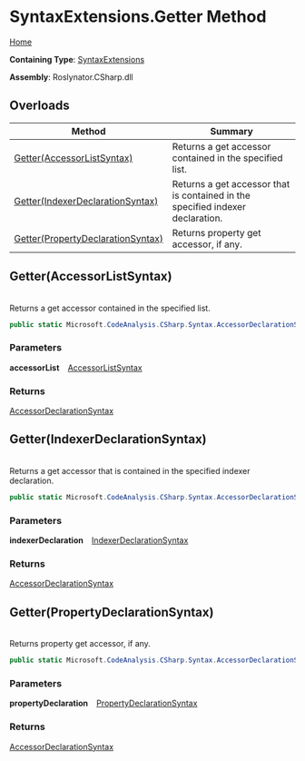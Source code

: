 # SyntaxExtensions\.Getter Method

[Home](../../../../README.md)

**Containing Type**: [SyntaxExtensions](../README.md)

**Assembly**: Roslynator\.CSharp\.dll

## Overloads

| Method | Summary |
| ------ | ------- |
| [Getter(AccessorListSyntax)](#Roslynator_CSharp_SyntaxExtensions_Getter_Microsoft_CodeAnalysis_CSharp_Syntax_AccessorListSyntax_) | Returns a get accessor contained in the specified list\. |
| [Getter(IndexerDeclarationSyntax)](#Roslynator_CSharp_SyntaxExtensions_Getter_Microsoft_CodeAnalysis_CSharp_Syntax_IndexerDeclarationSyntax_) | Returns a get accessor that is contained in the specified indexer declaration\. |
| [Getter(PropertyDeclarationSyntax)](#Roslynator_CSharp_SyntaxExtensions_Getter_Microsoft_CodeAnalysis_CSharp_Syntax_PropertyDeclarationSyntax_) | Returns property get accessor, if any\. |

## Getter\(AccessorListSyntax\) <a id="Roslynator_CSharp_SyntaxExtensions_Getter_Microsoft_CodeAnalysis_CSharp_Syntax_AccessorListSyntax_"></a>

\
Returns a get accessor contained in the specified list\.

```csharp
public static Microsoft.CodeAnalysis.CSharp.Syntax.AccessorDeclarationSyntax Getter(this Microsoft.CodeAnalysis.CSharp.Syntax.AccessorListSyntax accessorList)
```

### Parameters

**accessorList** &ensp; [AccessorListSyntax](https://docs.microsoft.com/en-us/dotnet/api/microsoft.codeanalysis.csharp.syntax.accessorlistsyntax)

### Returns

[AccessorDeclarationSyntax](https://docs.microsoft.com/en-us/dotnet/api/microsoft.codeanalysis.csharp.syntax.accessordeclarationsyntax)

## Getter\(IndexerDeclarationSyntax\) <a id="Roslynator_CSharp_SyntaxExtensions_Getter_Microsoft_CodeAnalysis_CSharp_Syntax_IndexerDeclarationSyntax_"></a>

\
Returns a get accessor that is contained in the specified indexer declaration\.

```csharp
public static Microsoft.CodeAnalysis.CSharp.Syntax.AccessorDeclarationSyntax Getter(this Microsoft.CodeAnalysis.CSharp.Syntax.IndexerDeclarationSyntax indexerDeclaration)
```

### Parameters

**indexerDeclaration** &ensp; [IndexerDeclarationSyntax](https://docs.microsoft.com/en-us/dotnet/api/microsoft.codeanalysis.csharp.syntax.indexerdeclarationsyntax)

### Returns

[AccessorDeclarationSyntax](https://docs.microsoft.com/en-us/dotnet/api/microsoft.codeanalysis.csharp.syntax.accessordeclarationsyntax)

## Getter\(PropertyDeclarationSyntax\) <a id="Roslynator_CSharp_SyntaxExtensions_Getter_Microsoft_CodeAnalysis_CSharp_Syntax_PropertyDeclarationSyntax_"></a>

\
Returns property get accessor, if any\.

```csharp
public static Microsoft.CodeAnalysis.CSharp.Syntax.AccessorDeclarationSyntax Getter(this Microsoft.CodeAnalysis.CSharp.Syntax.PropertyDeclarationSyntax propertyDeclaration)
```

### Parameters

**propertyDeclaration** &ensp; [PropertyDeclarationSyntax](https://docs.microsoft.com/en-us/dotnet/api/microsoft.codeanalysis.csharp.syntax.propertydeclarationsyntax)

### Returns

[AccessorDeclarationSyntax](https://docs.microsoft.com/en-us/dotnet/api/microsoft.codeanalysis.csharp.syntax.accessordeclarationsyntax)


